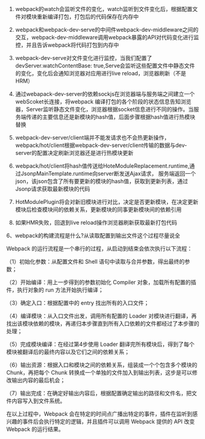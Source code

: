 1. webpack的watch会监听文件的变化，watch监听到文件变化后，根据配置文件对模块重新编译打包，打包后的代码保存在内存中
2. webpack和webpack-dev-serve的中间件webpack-dev-middleware之间的交互，webpack-dev-middleware调用webpack暴露的API对代码变化进行监控，并且告诉webpack将代码打包到内存中

3. webpack-dev-serve对文件变化进行监控，当我们配置了devServer.watchContentBase: true,Serve会监听这些配置文件中静态文件的变化，变化后会通知浏览器对应用进行live reload，浏览器刷新（不是HRM）

4. 通过webapack-dev-server的依赖sockjs在浏览器端与服务端之间建立一个webScoket长连接，将webpack 编译打包的各个阶段的状态信息告知浏览器，Server监听静态文件变化，浏览器根据socket信息进行不同的操作。当服务端传递的主要信息还是新模块的hash值，后面步骤根据hash值进行热模块替换

5. webpack-dev-server/client端并不能发请求也不会热更新操作，webpack/hot/client根据webpack-dev-server/client传输的数据与dev-server的配置决定刷新浏览器还是进行热模块更新

6. webpack/hot/client将hash值传送给HoteModuleReplacement.runtime,通过JsonpMainTemplate.runtime向server断发送Ajax请求， 服务端返回一个json，该json包含了所有要更新的模块的hash值，获取到更新列表，通过Jsonp请求获取最新模块的代码

7. HotModulePlugin将会对新旧模块进行对比，决定是否更新模块，在决定更新模块后检查模块间的依赖关系，更新模块的同事更新模块间的依赖引用

8. 如果HMR失败，回退到live reload操作浏览器刷新获取最新打包代码



6、webpack的构建流程是什么?从读取配置到输出文件这个过程尽量说全

Webpack 的运行流程是一个串行的过程，从启动到结束会依次执行以下流程：

（1）初始化参数：从配置文件和 Shell 语句中读取与合并参数，得出最终的参数；

（2）开始编译：用上一步得到的参数初始化 Compiler 对象，加载所有配置的插件，执行对象的 run 方法开始执行编译；

（3）确定入口：根据配置中的 entry 找出所有的入口文件；

（4）编译模块：从入口文件出发，调用所有配置的 Loader 对模块进行翻译，再找出该模块依赖的模块，再递归本步骤直到所有入口依赖的文件都经过了本步骤的处理；

（5）完成模块编译：在经过第4步使用 Loader 翻译完所有模块后，得到了每个模块被翻译后的最终内容以及它们之间的依赖关系；

（6）输出资源：根据入口和模块之间的依赖关系，组装成一个个包含多个模块的 Chunk，再把每个 Chunk 转换成一个单独的文件加入到输出列表，这步是可以修改输出内容的最后机会；

（7）输出完成：在确定好输出内容后，根据配置确定输出的路径和文件名，把文件内容写入到文件系统。

在以上过程中，Webpack 会在特定的时间点广播出特定的事件，插件在监听到感兴趣的事件后会执行特定的逻辑，并且插件可以调用 Webpack 提供的 API 改变 Webpack 的运行结果。
